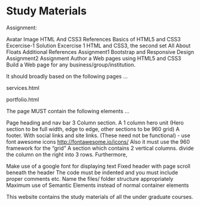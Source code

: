 # Study Materials

Assignment:

Avatar Image
HTML And CSS3
References
Basics of HTML5 and CSS3
Excercise-1
Solution Excercise 1
HTML and CSS3, the second set
All About Floats
Additional References
Assignment1
Bootstrap and Responsive Design
Assignment2
Assignment
Author a Web pages using HTML5 and CSS3
Build a Web page for any business/group/institution.

It should broadly based on the following pages …

services.html

portfolio.html

The page MUST contain the following elements …

Page heading and nav bar
3 Column section.
A 1 column hero unit (Hero section to be full width, edge to edge, other sections to be 960 grid)
A footer. With social links and site links. (These need not be functional) - use font awesome icons http://fontawesome.io/icons/
Also it must use the 960 framework for the “grid”
A section which contains 2 vertical columns. divide the column on the right into 3 rows.
Furthermore,

Make use of a google font for displaying text
Fixed header with page scroll beneath the header
The code must be indented and you must include proper comments etc.
Name the files/ folder structure appropriately
Maximum use of Semantic Elements instead of normal container elements


This website contains the study materials of all the under graduate courses.